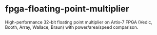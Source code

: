 # fpga-floating-point-multiplier
High-performance 32-bit floating point multiplier on Artix-7 FPGA (Vedic, Booth, Array, Wallace, Braun) with power/area/speed comparison.
